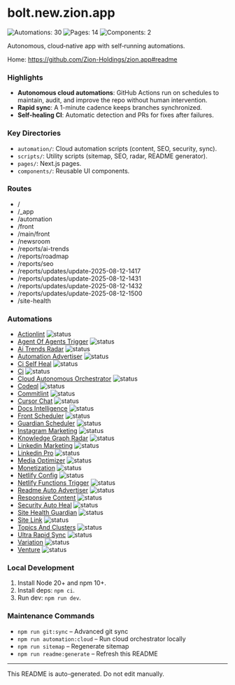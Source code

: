# bolt.new.zion.app

![Automations: 30](https://img.shields.io/badge/Automations-30-informational) ![Pages: 14](https://img.shields.io/badge/Pages-14-success) ![Components: 2](https://img.shields.io/badge/Components-2-blue)

Autonomous, cloud‑native app with self‑running automations.

Home: https://github.com/Zion-Holdings/zion.app#readme

### Highlights
- **Autonomous cloud automations**: GitHub Actions run on schedules to maintain, audit, and improve the repo without human intervention.
- **Rapid sync**: A 1-minute cadence keeps branches synchronized.
- **Self-healing CI**: Automatic detection and PRs for fixes after failures.

### Key Directories
- `automation/`: Cloud automation scripts (content, SEO, security, sync).
- `scripts/`: Utility scripts (sitemap, SEO, radar, README generator).
- `pages/`: Next.js pages.
- `components/`: Reusable UI components.

### Routes
- /
- /_app
- /automation
- /front
- /main/front
- /newsroom
- /reports/ai-trends
- /reports/roadmap
- /reports/seo
- /reports/updates/update-2025-08-12-1417
- /reports/updates/update-2025-08-12-1431
- /reports/updates/update-2025-08-12-1432
- /reports/updates/update-2025-08-12-1500
- /site-health

### Automations
- [Actionlint](https://github.com/Zion-Holdings/zion/actions/workflows/actionlint.yml) ![status](https://github.com/Zion-Holdings/zion/actions/workflows/actionlint.yml/badge.svg)
- [Agent Of Agents Trigger](https://github.com/Zion-Holdings/zion/actions/workflows/agent-of-agents-trigger.yml) ![status](https://github.com/Zion-Holdings/zion/actions/workflows/agent-of-agents-trigger.yml/badge.svg)
- [Ai Trends Radar](https://github.com/Zion-Holdings/zion/actions/workflows/ai-trends-radar.yml) ![status](https://github.com/Zion-Holdings/zion/actions/workflows/ai-trends-radar.yml/badge.svg)
- [Automation Advertiser](https://github.com/Zion-Holdings/zion/actions/workflows/automation-advertiser.yml) ![status](https://github.com/Zion-Holdings/zion/actions/workflows/automation-advertiser.yml/badge.svg)
- [Ci Self Heal](https://github.com/Zion-Holdings/zion/actions/workflows/ci-self-heal.yml) ![status](https://github.com/Zion-Holdings/zion/actions/workflows/ci-self-heal.yml/badge.svg)
- [Ci](https://github.com/Zion-Holdings/zion/actions/workflows/ci.yml) ![status](https://github.com/Zion-Holdings/zion/actions/workflows/ci.yml/badge.svg)
- [Cloud Autonomous Orchestrator](https://github.com/Zion-Holdings/zion/actions/workflows/cloud-autonomous-orchestrator.yml) ![status](https://github.com/Zion-Holdings/zion/actions/workflows/cloud-autonomous-orchestrator.yml/badge.svg)
- [Codeql](https://github.com/Zion-Holdings/zion/actions/workflows/codeql.yml) ![status](https://github.com/Zion-Holdings/zion/actions/workflows/codeql.yml/badge.svg)
- [Commitlint](https://github.com/Zion-Holdings/zion/actions/workflows/commitlint.yml) ![status](https://github.com/Zion-Holdings/zion/actions/workflows/commitlint.yml/badge.svg)
- [Cursor Chat](https://github.com/Zion-Holdings/zion/actions/workflows/cursor-chat.yml) ![status](https://github.com/Zion-Holdings/zion/actions/workflows/cursor-chat.yml/badge.svg)
- [Docs Intelligence](https://github.com/Zion-Holdings/zion/actions/workflows/docs-intelligence.yml) ![status](https://github.com/Zion-Holdings/zion/actions/workflows/docs-intelligence.yml/badge.svg)
- [Front Scheduler](https://github.com/Zion-Holdings/zion/actions/workflows/front-scheduler.yml) ![status](https://github.com/Zion-Holdings/zion/actions/workflows/front-scheduler.yml/badge.svg)
- [Guardian Scheduler](https://github.com/Zion-Holdings/zion/actions/workflows/guardian-scheduler.yml) ![status](https://github.com/Zion-Holdings/zion/actions/workflows/guardian-scheduler.yml/badge.svg)
- [Instagram Marketing](https://github.com/Zion-Holdings/zion/actions/workflows/instagram-marketing.yml) ![status](https://github.com/Zion-Holdings/zion/actions/workflows/instagram-marketing.yml/badge.svg)
- [Knowledge Graph Radar](https://github.com/Zion-Holdings/zion/actions/workflows/knowledge-graph-radar.yml) ![status](https://github.com/Zion-Holdings/zion/actions/workflows/knowledge-graph-radar.yml/badge.svg)
- [Linkedin Marketing](https://github.com/Zion-Holdings/zion/actions/workflows/linkedin-marketing.yml) ![status](https://github.com/Zion-Holdings/zion/actions/workflows/linkedin-marketing.yml/badge.svg)
- [Linkedin Pro](https://github.com/Zion-Holdings/zion/actions/workflows/linkedin-pro.yml) ![status](https://github.com/Zion-Holdings/zion/actions/workflows/linkedin-pro.yml/badge.svg)
- [Media Optimizer](https://github.com/Zion-Holdings/zion/actions/workflows/media-optimizer.yml) ![status](https://github.com/Zion-Holdings/zion/actions/workflows/media-optimizer.yml/badge.svg)
- [Monetization](https://github.com/Zion-Holdings/zion/actions/workflows/monetization.yml) ![status](https://github.com/Zion-Holdings/zion/actions/workflows/monetization.yml/badge.svg)
- [Netlify Config](https://github.com/Zion-Holdings/zion/actions/workflows/netlify-config.yml) ![status](https://github.com/Zion-Holdings/zion/actions/workflows/netlify-config.yml/badge.svg)
- [Netlify Functions Trigger](https://github.com/Zion-Holdings/zion/actions/workflows/netlify-functions-trigger.yml) ![status](https://github.com/Zion-Holdings/zion/actions/workflows/netlify-functions-trigger.yml/badge.svg)
- [Readme Auto Advertiser](https://github.com/Zion-Holdings/zion/actions/workflows/readme-auto-advertiser.yml) ![status](https://github.com/Zion-Holdings/zion/actions/workflows/readme-auto-advertiser.yml/badge.svg)
- [Responsive Content](https://github.com/Zion-Holdings/zion/actions/workflows/responsive-content.yml) ![status](https://github.com/Zion-Holdings/zion/actions/workflows/responsive-content.yml/badge.svg)
- [Security Auto Heal](https://github.com/Zion-Holdings/zion/actions/workflows/security-auto-heal.yml) ![status](https://github.com/Zion-Holdings/zion/actions/workflows/security-auto-heal.yml/badge.svg)
- [Site Health Guardian](https://github.com/Zion-Holdings/zion/actions/workflows/site-health-guardian.yml) ![status](https://github.com/Zion-Holdings/zion/actions/workflows/site-health-guardian.yml/badge.svg)
- [Site Link](https://github.com/Zion-Holdings/zion/actions/workflows/site-link.yml) ![status](https://github.com/Zion-Holdings/zion/actions/workflows/site-link.yml/badge.svg)
- [Topics And Clusters](https://github.com/Zion-Holdings/zion/actions/workflows/topics-and-clusters.yml) ![status](https://github.com/Zion-Holdings/zion/actions/workflows/topics-and-clusters.yml/badge.svg)
- [Ultra Rapid Sync](https://github.com/Zion-Holdings/zion/actions/workflows/ultra-rapid-sync.yml) ![status](https://github.com/Zion-Holdings/zion/actions/workflows/ultra-rapid-sync.yml/badge.svg)
- [Variation](https://github.com/Zion-Holdings/zion/actions/workflows/variation.yml) ![status](https://github.com/Zion-Holdings/zion/actions/workflows/variation.yml/badge.svg)
- [Venture](https://github.com/Zion-Holdings/zion/actions/workflows/venture.yml) ![status](https://github.com/Zion-Holdings/zion/actions/workflows/venture.yml/badge.svg)

### Local Development
1. Install Node 20+ and npm 10+.
2. Install deps: `npm ci`.
3. Run dev: `npm run dev`.

### Maintenance Commands
- `npm run git:sync` – Advanced git sync
- `npm run automation:cloud` – Run cloud orchestrator locally
- `npm run sitemap` – Regenerate sitemap
- `npm run readme:generate` – Refresh this README

---
This README is auto-generated. Do not edit manually.